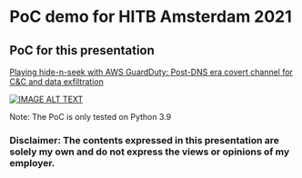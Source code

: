 # PoC demo for HITB Amsterdam 2021

## PoC for this presentation

[Playing hide-n-seek with AWS GuardDuty: Post-DNS era covert channel for C&C and data exfiltration](https://conference.hitb.org/hitbsecconf2021ams/sessions/commsec-aws-guardduty-post-dns-era-covert-channel-for-cc-and-data-exfiltration/)

[![IMAGE ALT TEXT](http://img.youtube.com/vi/ntrRjOXsi6I/0.jpg)](http://www.youtube.com/watch?v=ntrRjOXsi6I "AWS GuardDuty: Post-DNS era covert channel for C&C and data exfiltration")

Note: The PoC is only tested on Python 3.9

### Disclaimer: The contents expressed in this presentation are solely my own and do not express the views or opinions of my employer.
